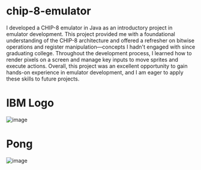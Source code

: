 # chip-8-emulator
I developed a CHIP-8 emulator in Java as an introductory project in emulator development. This project provided me with a foundational understanding of the CHIP-8 architecture and offered a refresher on bitwise operations and register manipulation—concepts I hadn't engaged with since graduating college. Throughout the development process, I learned how to render pixels on a screen and manage key inputs to move sprites and execute actions. Overall, this project was an excellent opportunity to gain hands-on experience in emulator development, and I am eager to apply these skills to future projects.

# IBM Logo
![image](https://github.com/user-attachments/assets/a25fe598-7007-4a94-9a70-a3d71c694a8e)

# Pong 
![image](https://github.com/user-attachments/assets/d42aef0e-b3cd-47b8-b18e-58ab36655b29)

